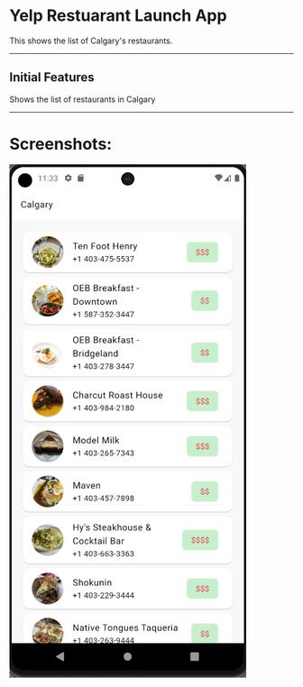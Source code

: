 # Yelp Restuarant Launch App

This shows the list of Calgary's restaurants.
___

## Initial Features ##

Shows the list of restaurants in Calgary
___

# Screenshots:

![image description](images/readme_image.png)


